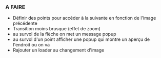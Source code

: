 ### A FAIRE
* Définir des points pour accéder à la suivante en fonction de l'image précédente
* Transition moins brusque (effet de zoom)
* au survol de la flèche on met un message popup
* au survol d'un point afficher une popup qui montre un aperçu de l'endroit ou on va
* Rajouter un loader au changement d'image